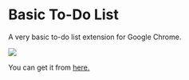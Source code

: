 <h1>Basic To-Do List</h1>

A very basic to-do list extension for Google Chrome.

<img src="http://bit.ly/29tVyan"/>

You can get it from <a href="https://chrome.google.com/webstore/detail/basic-to-do-list/fgkmaedaobllmdjloggjhgkgndimmahi">here.</a>
